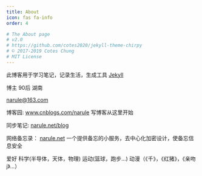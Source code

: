```yaml
---
title: About
icon: fas fa-info
order: 4

# The About page
# v2.0
# https://github.com/cotes2020/jekyll-theme-chirpy
# © 2017-2019 Cotes Chung
# MIT License
---
```


此博客用于学习笔记，记录生活，生成工具 <a href="https://jekyllrb.com/" target="_blank">Jekyll</a>

博主 90后 湖南 




narule@163.com

博客园: <a href="http://www.cnblogs.com/narule">www.cnblogs.com/narule</a> 写博客从这里开始

同步笔记: <a href="http://www.narule.net/blog">narule.net/blog</a>

网络备忘录： <a href="http://www.narule.net" target="_blank">narule.net</a>  一个提供备忘的小服务，去中心化加密设计，使备忘信息安全

















爱好
科学(半导体，天体，物理)
运动(篮球，跑步...)
动漫（《千》，《红猪》，《亲吻j》...）
